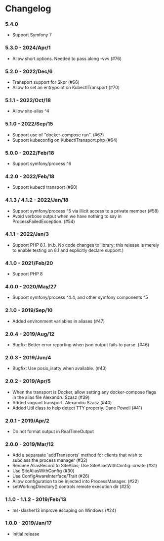 # Changelog

### 5.4.0

* Support Symfony 7

### 5.3.0 - 2024/Apr/1

* Allow short options. Needed to pass along -vvv (#76)

### 5.2.0 - 2022/Dec/6

* Transport support for Skpr (#66)
* Allow to set an entrypoint on KubectlTransport (#70)

### 5.1.1 - 2022/Oct/18

* Allow site-alias ^4

### 5.1.0 - 2022/Sep/15

* Support use of "docker-compose run". (#67)
* Support kubeconfig on KubectlTransport.php (#64)

### 5.0.0 - 2022/Feb/18

* Support symfony/process ^6

### 4.2.0 - 2022/Feb/18

* Support kubectl transport (#60)

### 4.1.3 / 4.1.2 - 2022/Jan/18

* Support symfony/process ^5 via illicit access to a private member (#58)
* Avoid verbose output when we have nothing to say in ProcessFailedException. (#54)

### 4.1.1 - 2022/Jan/3

* Support PHP 8.1. (n.b. No code changes to library; this release is merely to enable testing on 8.1 and explicitly declare support.)

### 4.1.0 - 2021/Feb/20

* Support PHP 8

### 4.0.0 - 2020/May/27

* Support symfony/process ^4.4, and other symfony components ^5

### 2.1.0 - 2019/Sep/10

* Added environment variables in aliases (#47)

### 2.0.4 - 2019/Aug/12

* Bugfix: Better error reporting when json output fails to parse. (#46)

### 2.0.3 - 2019/Jun/4

* Bugfix: Use posix_isatty when available. (#43)

### 2.0.2 - 2019/Apr/5

* When the transport is Docker, allow setting any docker-compose flags in the alias file Alexandru Szasz (#39)
* Added vagrant transport. Alexandru Szasz (#40)
* Added Util class to help detect TTY properly. Dane Powell (#41)

### 2.0.1 - 2019/Apr/2

* Do not format output in RealTimeOutput

### 2.0.0 - 2019/Mar/12

* Add a separaate 'addTransports' method for clients that wish to subclass the process manager (#32)
* Rename AliasRecord to SiteAlias;  Use SiteAliasWithConfig::create (#31)
* Use SiteAliasWithConfig (#30)
* Use ConfigAwareInterface/Trait (#26)
* Allow configuration to be injected into ProcessManager. (#22)
* setWorkingDirectory() controls remote execution dir (#25)

### 1.1.0 - 1.1.2 - 2019/Feb/13

* ms-slasher13 improve escaping on Windows (#24)

### 1.0.0 - 2019/Jan/17

* Initial release
